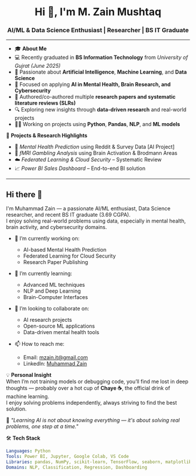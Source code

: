 <h1 align="center">Hi 👋, I'm M. Zain Mushtaq </h1>
<h3 align="center">AI/ML & Data Science Enthusiast | Researcher | BS IT Graduate </h3>

---

- 🎓 **About Me**  
- 💻 Recently graduated in **BS Information Technology** from *University of Gujrat (June 2025)*  
- 🤖 Passionate about **Artificial Intelligence**, **Machine Learning**, and **Data Science**  
- 🧠 Focused on applying **AI in Mental Health, Brain Research, and Cybersecurity**
- 📝 Authored/co-authored multiple **research papers and systematic literature reviews (SLRs)**  
- 🔍 Exploring new insights through **data-driven research** and real-world projects
- 👨‍💻 Working on projects using **Python**, **Pandas**, **NLP**, and **ML models**


🚀 **Projects & Research Highlights**
- 🧠 *Mental Health Prediction* using Reddit & Survey Data [AI Project]
- 🧬 *fMRI Gambling Analysis* using Brain Activation & Brodmann Areas
- ☁️ *Federated Learning & Cloud Security* – Systematic Review
- 📈 *Power BI Sales Dashboard* – End-to-end BI solution



---



## Hi there 👋

I'm Muhammad Zain — a passionate AI/ML enthusiast, Data Science researcher, and recent BS IT graduate (3.69 CGPA).  
I enjoy solving real-world problems using data, especially in mental health, brain activity, and cybersecurity domains.

- 🔭 I’m currently working on:  
  - AI-based Mental Health Prediction  
  - Federated Learning for Cloud Security  
  - Research Paper Publishing  

- 🌱 I’m currently learning:  
  - Advanced ML techniques  
  - NLP and Deep Learning  
  - Brain-Computer Interfaces  

- 👯 I’m looking to collaborate on:  
  - AI research projects  
  - Open-source ML applications  
  - Data-driven mental health tools  

- 📫 How to reach me:  
  - Email: mzain.it@gmail.com  
  - LinkedIn: [Muhammad Zain](https://www.linkedin.com/in/muhammad-zain-m-a75163358/)

💡 **Personal Insight**  
When I’m not training models or debugging code, you’ll find me lost in deep thoughts — probably over a hot cup of **Chaye ☕**, the official drink of machine learning.  
I enjoy solving problems independently, always striving to find the best solution.

🧠 *"Learning AI is not about knowing everything — it's about solving real problems, one step at a time."*

<!--
**M-Z-5474/M-Z-5474** is a ✨ _special_ ✨ repository because its `README.md` (this file) appears on your GitHub profile.

Here are some ideas to get you started:

- 🔭 I’m currently working on ...
- 🌱 I’m currently learning ...
- 👯 I’m looking to collaborate on ...
- 🤔 I’m looking for help with ...
- 💬 Ask me about ...
- 📫 How to reach me: ...
- 😄 Pronouns: ...
- ⚡ Fun fact: ...
-->

🛠️ **Tech Stack**

```yaml
Languages: Python 
Tools: Power BI, Jupyter, Google Colab, VS Code
Libraries: pandas, NumPy, scikit-learn, TensorFlow, seaborn, matplotlib  
Domains: NLP, Classification, Regression, Dashboarding

